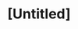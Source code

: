 ---
pid: CH495
title: "[Untitled]"
location_transcription: in place of white supremacist statue/ black + queer neighborhoods
zipcode: 
outside_phl: 
neighborhood: 
age: 
age_range: 
instagram: 
image_file_name: CH_495.jpg
proposal_transcription: Take down monument to Christopher Columbus, replace w/ James
  Baldwin or Nina Simone
topic: 
topic_summary: 
type: 
keywords_other: 
credit: 
image_labels: 
twitter: 
facebook: 
permalink: "/monuments/ch495/"
layout: item-page
---